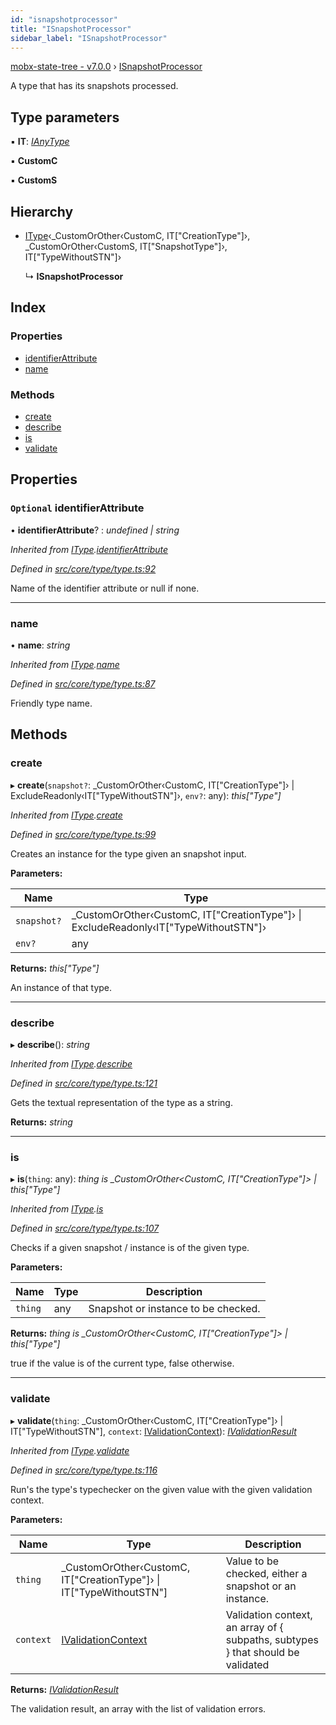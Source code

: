 ```yaml
---
id: "isnapshotprocessor"
title: "ISnapshotProcessor"
sidebar_label: "ISnapshotProcessor"
---
```


[mobx-state-tree - v7.0.0](../index.md) › [ISnapshotProcessor](isnapshotprocessor.md)

A type that has its snapshots processed.

## Type parameters

▪ **IT**: *[IAnyType](ianytype.md)*

▪ **CustomC**

▪ **CustomS**

## Hierarchy

* [IType](itype.md)‹_CustomOrOther‹CustomC, IT["CreationType"]›, _CustomOrOther‹CustomS, IT["SnapshotType"]›, IT["TypeWithoutSTN"]›

  ↳ **ISnapshotProcessor**

## Index

### Properties

* [identifierAttribute](isnapshotprocessor.md#optional-identifierattribute)
* [name](isnapshotprocessor.md#name)

### Methods

* [create](isnapshotprocessor.md#create)
* [describe](isnapshotprocessor.md#describe)
* [is](isnapshotprocessor.md#is)
* [validate](isnapshotprocessor.md#validate)

## Properties

### `Optional` identifierAttribute

• **identifierAttribute**? : *undefined | string*

*Inherited from [IType](itype.md).[identifierAttribute](itype.md#optional-identifierattribute)*

*Defined in [src/core/type/type.ts:92](https://github.com/mobxjs/mobx-state-tree/blob/d5d9f75f/src/core/type/type.ts#L92)*

Name of the identifier attribute or null if none.

___

###  name

• **name**: *string*

*Inherited from [IType](itype.md).[name](itype.md#name)*

*Defined in [src/core/type/type.ts:87](https://github.com/mobxjs/mobx-state-tree/blob/d5d9f75f/src/core/type/type.ts#L87)*

Friendly type name.

## Methods

###  create

▸ **create**(`snapshot?`: _CustomOrOther‹CustomC, IT["CreationType"]› | ExcludeReadonly‹IT["TypeWithoutSTN"]›, `env?`: any): *this["Type"]*

*Inherited from [IType](itype.md).[create](itype.md#create)*

*Defined in [src/core/type/type.ts:99](https://github.com/mobxjs/mobx-state-tree/blob/d5d9f75f/src/core/type/type.ts#L99)*

Creates an instance for the type given an snapshot input.

**Parameters:**

Name | Type |
------ | ------ |
`snapshot?` | _CustomOrOther‹CustomC, IT["CreationType"]› &#124; ExcludeReadonly‹IT["TypeWithoutSTN"]› |
`env?` | any |

**Returns:** *this["Type"]*

An instance of that type.

___

###  describe

▸ **describe**(): *string*

*Inherited from [IType](itype.md).[describe](itype.md#describe)*

*Defined in [src/core/type/type.ts:121](https://github.com/mobxjs/mobx-state-tree/blob/d5d9f75f/src/core/type/type.ts#L121)*

Gets the textual representation of the type as a string.

**Returns:** *string*

___

###  is

▸ **is**(`thing`: any): *thing is _CustomOrOther<CustomC, IT["CreationType"]> | this["Type"]*

*Inherited from [IType](itype.md).[is](itype.md#is)*

*Defined in [src/core/type/type.ts:107](https://github.com/mobxjs/mobx-state-tree/blob/d5d9f75f/src/core/type/type.ts#L107)*

Checks if a given snapshot / instance is of the given type.

**Parameters:**

Name | Type | Description |
------ | ------ | ------ |
`thing` | any | Snapshot or instance to be checked. |

**Returns:** *thing is _CustomOrOther<CustomC, IT["CreationType"]> | this["Type"]*

true if the value is of the current type, false otherwise.

___

###  validate

▸ **validate**(`thing`: _CustomOrOther‹CustomC, IT["CreationType"]› | IT["TypeWithoutSTN"], `context`: [IValidationContext](../index.md#ivalidationcontext)): *[IValidationResult](../index.md#ivalidationresult)*

*Inherited from [IType](itype.md).[validate](itype.md#validate)*

*Defined in [src/core/type/type.ts:116](https://github.com/mobxjs/mobx-state-tree/blob/d5d9f75f/src/core/type/type.ts#L116)*

Run's the type's typechecker on the given value with the given validation context.

**Parameters:**

Name | Type | Description |
------ | ------ | ------ |
`thing` | _CustomOrOther‹CustomC, IT["CreationType"]› &#124; IT["TypeWithoutSTN"] | Value to be checked, either a snapshot or an instance. |
`context` | [IValidationContext](../index.md#ivalidationcontext) | Validation context, an array of { subpaths, subtypes } that should be validated |

**Returns:** *[IValidationResult](../index.md#ivalidationresult)*

The validation result, an array with the list of validation errors.
